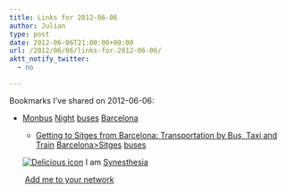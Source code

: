 ```yaml
---
title: Links for 2012-06-06
author: Julian
type: post
date: 2012-06-06T21:00:00+00:00
url: /2012/06/06/links-for-2012-06-06/
aktt_notify_twitter:
  - no

---
```

Bookmarks I&#8217;ve shared on 2012-06-06:

  * [Monbus][1] 
    [Night][2] [buses][3] [Barcelona][4] </li> 
    
      * [Getting to Sitges from Barcelona: Transportation by Bus, Taxi and Train][5] 
        [Barcelona>Sitges][6] [buses][3] </li> </ul> 
        
        <p class="deliciouslink">
          <a href="https://del.icio.us/synesthesia" title="See all my bookmarks on del.icio.us"><img src="https://www.synesthesia.co.uk/images/deliciousicon.jpg" alt="Delicious icon" /></a>&nbsp;I am <a href="https://del.icio.us/synesthesia" title="See all my bookmarks on del.icio.us">Synesthesia</a>
        </p>
        
        <p class="deliciouslink">
          <a href="https://del.icio.us/network?add=synesthesia" title="Add me to your del.icio.us network"><img src="https://www.synesthesia.co.uk/images/add.gif" alt="" /></a>&nbsp;<a href="https://del.icio.us/network?add=synesthesia" title="Add me to your del.icio.us network">Add me to your network</a>
        </p>

 [1]: https://www.monbus.cat/
 [2]: https://www.delicious.com/synesthesia/Night
 [3]: https://www.delicious.com/synesthesia/buses
 [4]: https://www.delicious.com/synesthesia/Barcelona
 [5]: https://www.sitges-tourist-guide.com/en/transport/getting-to-sitges.html#gettingSitgesBarcelonaTrain
 [6]: https://www.delicious.com/synesthesia/Barcelona%3ESitges